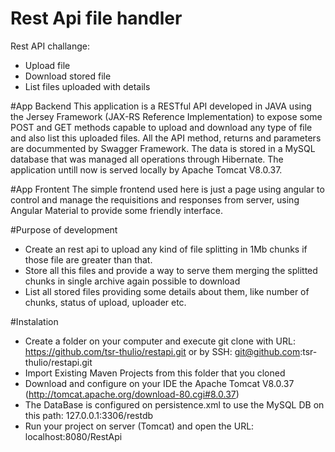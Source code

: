 # Rest Api file handler
Rest API challange:
- Upload file
- Download stored file
- List files uploaded with details

#App Backend
This application is a RESTful API developed in JAVA using the Jersey Framework (JAX-RS Reference Implementation) to expose some POST
and GET methods capable to upload and download any type of file and also list this uploaded files. All the API method, returns and
parameters are docummented by Swagger Framework. The data is stored in a MySQL database that was managed all operations through
Hibernate. The application untill now is served locally by Apache Tomcat V8.0.37.

#App Frontent
The simple frontend used here is just a page using angular to control and manage the requisitions and responses from server, using
Angular Material to provide some friendly interface.

#Purpose of development
- Create an rest api to upload any kind of file splitting in 1Mb chunks if those file are greater than that.
- Store all this files and provide a way to serve them merging the splitted chunks in  single archive again possible to download
- List all stored files providing some details about them, like number of chunks, status of upload, uploader etc.

#Instalation
- Create a folder on your computer and execute git clone with URL: https://github.com/tsr-thulio/restapi.git or by SSH: git@github.com:tsr-thulio/restapi.git
- Import Existing Maven Projects from this folder that you cloned
- Download and configure on your IDE the Apache Tomcat V8.0.37 (http://tomcat.apache.org/download-80.cgi#8.0.37)
- The DataBase is configured on persistence.xml to use the MySQL DB on this path: 127.0.0.1:3306/restdb
- Run your project on server (Tomcat) and open the URL: localhost:8080/RestApi